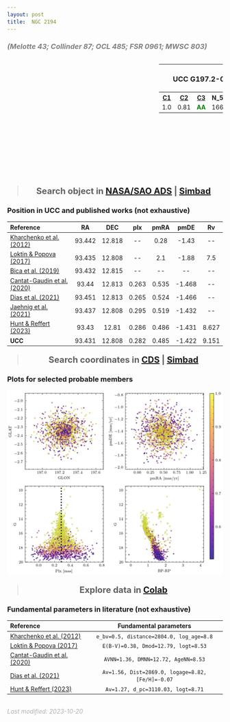 ```yaml
---
layout: post
title:  NGC 2194
---
```

<h3><span style="color: #808080;"><i>(Melotte 43; Collinder 87; OCL 485; FSR 0961; MWSC 803)</i></span></h3>
<div style="display: flex; justify-content: space-between;">
 <div style="text-align: center;">
 <!-- Left block -->
 <div id="aladin-lite-div" style="width:355px;height:250px;"></div>
 <script type="text/javascript" src="https://aladin.cds.unistra.fr/AladinLite/api/v3/latest/aladin.js" charset="utf-8"></script>
 <script type="text/javascript">
   let aladin;
   A.init.then(() => {
      aladin = A.aladin('#aladin-lite-div', {survey: "P/DSS2/color", fov:0.173, target: "93.431 12.808"});
   });
 </script>
</div>
<!-- Left block -->

<table style="text-align: center; width:355px;height:250px;">
  <!-- Row 1 (title) -->
  <tr>
    <td colspan="5"><h3>UCC G197.2-02.3</h3></td>
  </tr>
  <!-- Row 2 -->
  <tr>
    <th><a href="https://ucc.ar/faq#what-are-the-c1-c2-and-c3-parameters" title="Photometric class">C1</a></th>
    <th><a href="https://ucc.ar/faq#what-are-the-c1-c2-and-c3-parameters" title="Density class">C2</a></th>
    <th><a href="https://ucc.ar/faq#what-are-the-c1-c2-and-c3-parameters" title="Combined class">C3</a></th>
    <th><div title="Stars with membership probability >50%">N_50</div></th>
    <th><div title="Radius that contains half the members [arcmin]">r_50</div></th>
  </tr>
  <!-- Row 3 -->
  <tr>
    <td>1.0</td>
    <td>0.81</td>
    <td><span style="color: green; font-weight: bold;">A</span><span style="color: green; font-weight: bold;">A</span></td>
    <td>1663</td>
    <td>5.2</td>
  </tr>
</table>
</div>

> <p style="text-align:center; font-weight: bold; font-size:20px">Search object in <a href="https://ui.adsabs.harvard.edu/search/q=%20collection%3Aastronomy%20body%3A%22NGC%202194%22&sort=date%20desc%2C%20bibcode%20desc&p_=0" target="_blank">NASA/SAO ADS</a> | <a href="https://simbad.cds.unistra.fr/simbad/sim-id-refs?Ident=ngc2194" target="_blank">Simbad</a></p>


### Position in UCC and published works (not exhaustive)

| Reference    | RA    | DEC   | plx  | pmRA  | pmDE   |  Rv  |
| :---         | :---: | :---: | :---: | :---: | :---: | :---: |
|[Kharchenko et al. (2012)](https://ui.adsabs.harvard.edu/abs/2012A%26A...543A.156K) | 93.442 | 12.818 | -- | 0.28 | -1.43 | -- |
|[Loktin & Popova (2017)](https://ui.adsabs.harvard.edu/abs/2017AstBu..72..257L/abstract) | 93.435 | 12.808 | -- | 2.1 | -1.88 | 7.5 |
|[Bica et al. (2019)](https://ui.adsabs.harvard.edu/abs/2019AJ....157...12B/abstract) | 93.432 | 12.815 | -- | -- | -- | -- |
|[Cantat-Gaudin et al. (2020)](https://ui.adsabs.harvard.edu/abs/2020A%26A...640A...1C) | 93.44 | 12.813 | 0.263 | 0.535 | -1.468 | -- |
|[Dias et al. (2021)](https://ui.adsabs.harvard.edu/abs/2021MNRAS.504..356D) | 93.451 | 12.813 | 0.265 | 0.524 | -1.466 | -- |
|[Jaehnig et al. (2021)](https://ui.adsabs.harvard.edu/abs/2021ApJ...923..129J/abstract) | 93.437 | 12.808 | 0.295 | 0.519 | -1.432 | -- |
|[Hunt & Reffert (2023)](https://ui.adsabs.harvard.edu/abs/2023arXiv230313424H/abstract) | 93.43 | 12.81 | 0.286 | 0.486 | -1.431 | 8.627 |
| **UCC** |93.431 | 12.808 | 0.282 | 0.485 | -1.422 | 9.151 |

> <p style="text-align:center; font-weight: bold; font-size:20px">Search coordinates in <a href="https://cdsportal.u-strasbg.fr/?target=93.431,12.808" target="_blank">CDS</a> | <a href="https://simbad.cds.unistra.fr/mobile/object_list.html?coord=93.431%2012.808&output=json&radius=5&userEntry=ngc2194" target="_blank">Simbad</a></p>

### Plots for selected probable members

![CLUSTER](https://raw.githubusercontent.com/ucc23/Q3N/main/plots/ngc2194.webp)


> <p style="text-align:center; font-weight: bold; font-size:20px">Explore data in <a href="https://colab.research.google.com/github/UCC23/Q3N/blob/master/notebooks/ngc2194.ipynb" target="_blank">Colab</a></p>


### Fundamental parameters in literature (not exhaustive)

| Reference |  Fundamental parameters |
| :---         |     :---:      |
| [Kharchenko et al. (2012)](https://ui.adsabs.harvard.edu/abs/2012A%26A...543A.156K) | `e_bv=0.5, distance=2804.0, log_age=8.8` |
| [Loktin & Popova (2017)](https://ui.adsabs.harvard.edu/abs/2017AstBu..72..257L/abstract) | `E(B-V)=0.38, Dmod=12.79, logt=8.53` |
| [Cantat-Gaudin et al. (2020)](https://ui.adsabs.harvard.edu/abs/2020A%26A...640A...1C) | `AVNN=1.36, DMNN=12.72, AgeNN=8.53` |
| [Dias et al. (2021)](https://ui.adsabs.harvard.edu/abs/2021MNRAS.504..356D) | `Av=1.56, Dist=2869.0, logage=8.82, [Fe/H]=-0.07` |
| [Hunt & Reffert (2023)](https://ui.adsabs.harvard.edu/abs/2023arXiv230313424H/abstract) | `Av=1.27, d_pc=3110.03, logt=8.71` |

<br>
<font color="b3b1b1"><i>Last modified: 2023-10-20</i></font>
